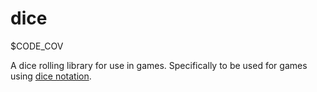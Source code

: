 # dice

$CODE_COV

A dice rolling library for use in games. Specifically to be used for games using [dice notation](https://en.wikipedia.org/wiki/Dice_notation).

